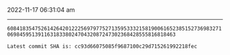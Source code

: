 2022-11-17 06:31:04 am

---

`60841835475261426420122256979775271359533321581900616523851527369832710698459513911631833802470432087247302368428555816818463`

`Latest commit SHA is: cc93d66075085f9687100c29d715261992218fec `
